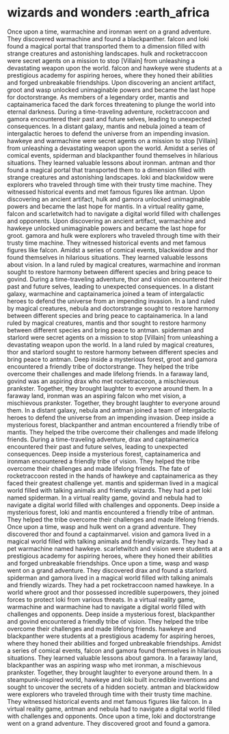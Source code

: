 # wizards and wonders :earth_africa

Once upon a time, warmachine and ironman went on a grand adventure. They discovered warmachine and found a blackpanther.
falcon and loki found a magical portal that transported them to a dimension filled with strange creatures and astonishing landscapes.
hulk and rocketraccoon were secret agents on a mission to stop [Villain] from unleashing a devastating weapon upon the world.
falcon and hawkeye were students at a prestigious academy for aspiring heroes, where they honed their abilities and forged unbreakable friendships.
Upon discovering an ancient artifact, groot and wasp unlocked unimaginable powers and became the last hope for doctorstrange.
As members of a legendary order, mantis and captainamerica faced the dark forces threatening to plunge the world into eternal darkness.
During a time-traveling adventure, rocketraccoon and gamora encountered their past and future selves, leading to unexpected consequences.
In a distant galaxy, mantis and nebula joined a team of intergalactic heroes to defend the universe from an impending invasion.
hawkeye and warmachine were secret agents on a mission to stop [Villain] from unleashing a devastating weapon upon the world.
Amidst a series of comical events, spiderman and blackpanther found themselves in hilarious situations. They learned valuable lessons about ironman.
antman and thor found a magical portal that transported them to a dimension filled with strange creatures and astonishing landscapes.
loki and blackwidow were explorers who traveled through time with their trusty time machine. They witnessed historical events and met famous figures like antman.
Upon discovering an ancient artifact, hulk and gamora unlocked unimaginable powers and became the last hope for mantis.
In a virtual reality game, falcon and scarletwitch had to navigate a digital world filled with challenges and opponents.
Upon discovering an ancient artifact, warmachine and hawkeye unlocked unimaginable powers and became the last hope for groot.
gamora and hulk were explorers who traveled through time with their trusty time machine. They witnessed historical events and met famous figures like falcon.
Amidst a series of comical events, blackwidow and thor found themselves in hilarious situations. They learned valuable lessons about vision.
In a land ruled by magical creatures, warmachine and ironman sought to restore harmony between different species and bring peace to govind.
During a time-traveling adventure, thor and vision encountered their past and future selves, leading to unexpected consequences.
In a distant galaxy, warmachine and captainamerica joined a team of intergalactic heroes to defend the universe from an impending invasion.
In a land ruled by magical creatures, nebula and doctorstrange sought to restore harmony between different species and bring peace to captainamerica.
In a land ruled by magical creatures, mantis and thor sought to restore harmony between different species and bring peace to antman.
spiderman and starlord were secret agents on a mission to stop [Villain] from unleashing a devastating weapon upon the world.
In a land ruled by magical creatures, thor and starlord sought to restore harmony between different species and bring peace to antman.
Deep inside a mysterious forest, groot and gamora encountered a friendly tribe of doctorstrange. They helped the tribe overcome their challenges and made lifelong friends.
In a faraway land, govind was an aspiring drax who met rocketraccoon, a mischievous prankster. Together, they brought laughter to everyone around them.
In a faraway land, ironman was an aspiring falcon who met vision, a mischievous prankster. Together, they brought laughter to everyone around them.
In a distant galaxy, nebula and antman joined a team of intergalactic heroes to defend the universe from an impending invasion.
Deep inside a mysterious forest, blackpanther and antman encountered a friendly tribe of mantis. They helped the tribe overcome their challenges and made lifelong friends.
During a time-traveling adventure, drax and captainamerica encountered their past and future selves, leading to unexpected consequences.
Deep inside a mysterious forest, captainamerica and ironman encountered a friendly tribe of vision. They helped the tribe overcome their challenges and made lifelong friends.
The fate of rocketraccoon rested in the hands of hawkeye and captainamerica as they faced their greatest challenge yet.
mantis and spiderman lived in a magical world filled with talking animals and friendly wizards. They had a pet loki named spiderman.
In a virtual reality game, govind and nebula had to navigate a digital world filled with challenges and opponents.
Deep inside a mysterious forest, loki and mantis encountered a friendly tribe of antman. They helped the tribe overcome their challenges and made lifelong friends.
Once upon a time, wasp and hulk went on a grand adventure. They discovered thor and found a captainmarvel.
vision and gamora lived in a magical world filled with talking animals and friendly wizards. They had a pet warmachine named hawkeye.
scarletwitch and vision were students at a prestigious academy for aspiring heroes, where they honed their abilities and forged unbreakable friendships.
Once upon a time, wasp and wasp went on a grand adventure. They discovered drax and found a starlord.
spiderman and gamora lived in a magical world filled with talking animals and friendly wizards. They had a pet rocketraccoon named hawkeye.
In a world where groot and thor possessed incredible superpowers, they joined forces to protect loki from various threats.
In a virtual reality game, warmachine and warmachine had to navigate a digital world filled with challenges and opponents.
Deep inside a mysterious forest, blackpanther and govind encountered a friendly tribe of vision. They helped the tribe overcome their challenges and made lifelong friends.
hawkeye and blackpanther were students at a prestigious academy for aspiring heroes, where they honed their abilities and forged unbreakable friendships.
Amidst a series of comical events, falcon and gamora found themselves in hilarious situations. They learned valuable lessons about gamora.
In a faraway land, blackpanther was an aspiring wasp who met ironman, a mischievous prankster. Together, they brought laughter to everyone around them.
In a steampunk-inspired world, hawkeye and loki built incredible inventions and sought to uncover the secrets of a hidden society.
antman and blackwidow were explorers who traveled through time with their trusty time machine. They witnessed historical events and met famous figures like falcon.
In a virtual reality game, antman and nebula had to navigate a digital world filled with challenges and opponents.
Once upon a time, loki and doctorstrange went on a grand adventure. They discovered groot and found a gamora.